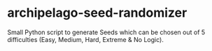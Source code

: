 # archipelago-seed-randomizer

Small Python script to generate Seeds which can be chosen out of 5 difficulties (Easy, Medium, Hard, Extreme & No Logic).
